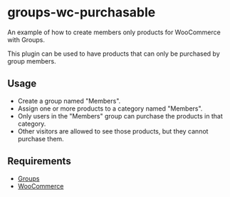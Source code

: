 # groups-wc-purchasable
An example of how to create members only products for WooCommerce with Groups.

This plugin can be used to have products that can only be purchased by group members.

## Usage

- Create a group named "Members".
- Assign one or more products to a category named "Members".
- Only users in the "Members" group can purchase the products in that category.
- Other visitors are allowed to see those products, but they cannot purchase them.

## Requirements
- [Groups](http://wordpress.org/plugins/groups/)
- [WooCommerce](http://wordpress.org/plugins/woocommerce/)
